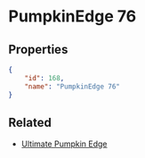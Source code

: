 # PumpkinEdge 76

<no description available>

## Properties

```json
{
    "id": 168,
    "name": "PumpkinEdge 76"
}
```

## Related

- [Ultimate Pumpkin Edge](../items/10802-ultimate-pumpkin-edge.md)


